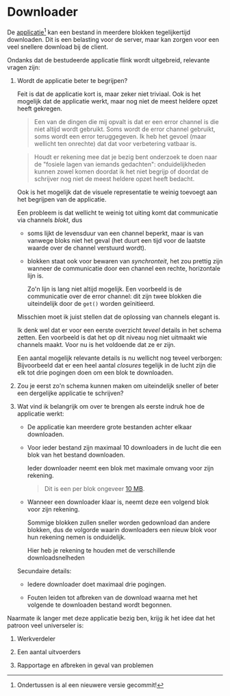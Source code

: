 Downloader
==========

De [applicatie](https://github.com/nf/dl)[^1] kan een bestand in
meerdere blokken tegelijkertijd downloaden. Dit is een belasting voor de
server, maar kan zorgen voor een veel snellere download bij de client.

Ondanks dat de bestudeerde applicatie flink wordt uitgebreid, relevante
vragen zijn:

1.  Wordt de applicatie beter te begrijpen?

    Feit is dat de applicatie kort is, maar zeker niet triviaal. Ook is
    het mogelijk dat de applicatie werkt, maar nog niet de meest heldere
    opzet heeft gekregen.

    > Een van de dingen die mij opvalt is dat er een error channel is
    > die niet altijd wordt gebruikt. Soms wordt de error channel
    > gebruikt, soms wordt een error teruggegeven. Ik heb het gevoel
    > (maar wellicht ten onrechte) dat dat voor verbetering vatbaar is.

    > Houdt er rekening mee dat je bezig bent onderzoek te doen naar de
    > "fosiele lagen van iemands gedachten": onduidelijkheden kunnen
    > zowel komen doordat ik het niet begrijp of doordat de schrijver
    > nog niet de meest heldere opzet heeft bedacht.

    Ook is het mogelijk dat de visuele representatie te weinig toevoegt
    aan het begrijpen van de applicatie.

    Een probleem is dat wellicht te weinig tot uiting komt dat
    communicatie via channels *blokt*, dus

    -   soms lijkt de levensduur van een channel beperkt, maar is van
        vanwege bloks niet het geval (het duurt een tijd voor de laatste
        waarde over de channel verstuurd wordt).

    -   blokken staat ook voor bewaren van *synchronteit*, het zou
        prettig zijn wanneer de communicatie door een channel een
        rechte, horizontale lijn is.

        Zo'n lijn is lang niet altijd mogelijk. Een voorbeeld is de
        communicatie over de error channel: dit zijn twee blokken die
        uiteindelijk door de `get()` worden geïnitieerd.

    Misschien moet ik juist stellen dat de oplossing van channels
    elegant is.

    Ik denk wel dat er voor een eerste overzicht *teveel* details in het
    schema zetten. Een voorbeeld is dat het op dit niveau nog niet
    uitmaakt wie channels maakt. Voor nu is het voldoende dat ze er
    zijn.

    Een aantal mogelijk relevante details is nu wellicht nog teveel
    verborgen: Bijvoorbeeld dat er een heel aantal *closures* tegelijk
    in de lucht zijn die elk tot drie pogingen doen om een blok te
    downloaden.

2.  Zou je eerst zo'n schema kunnen maken om uiteindelijk sneller of
    beter een dergelijke applicatie te schrijven?

3.  Wat vind ik belangrijk om over te brengen als eerste indruk hoe de
    applicatie werkt:

    -   De applicatie kan meerdere grote bestanden achter elkaar
        downloaden.

    -   Voor ieder bestand zijn maximaal 10 downloaders in de lucht die
        een blok van het bestand downloaden.

        Ieder downloader neemt een blok met maximale omvang voor zijn
        rekening.

        > Dit is een per blok ongeveer [10
        > MB](http://www.miniwebtool.com/bitwise-calculator/bit-shift/?data_type=10&number=10&place=20&operator=Shift+Left).

    -   Wanneer een downloader klaar is, neemt deze een volgend blok
        voor zijn rekening.

        Sommige blokken zullen sneller worden gedownload dan andere
        blokken, dus de volgorde waarin downloaders een nieuw blok voor
        hun rekening nemen is onduidelijk.

        Hier heb je rekening te houden met de verschillende
        downloadsnelheden

    Secundaire details:

    -   Iedere downloader doet maximaal drie pogingen.

    -   Fouten leiden tot afbreken van de download waarna met het
        volgende te downloaden bestand wordt begonnen.

Naarmate ik langer met deze applicatie bezig ben, krijg ik het idee dat
het patroon veel universeler is:

1.  Werkverdeler

2.  Een aantal uitvoerders

3.  Rapportage en afbreken in geval van problemen

[^1]: Ondertussen is al een nieuwere versie gecommit!
